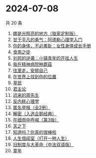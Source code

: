 # 2024-07-08

共 20 条

<!-- BEGIN WEREAD -->
<!-- 最后更新时间 2024-07-08 03:01:00 +0800 -->
1. [娜是光照亮的地方（独家定制版）](https://weread.qq.com/web/bookDetail/4623278071d2306e462e908)
1. [甘于平凡的勇气：阿德勒心理学入门](https://weread.qq.com/web/bookDetail/b1532290813ab8ed7g016140)
1. [你的身体，不必羞耻：女性身体成长手册](https://weread.qq.com/web/bookDetail/32c32710813ab8c4ag0167a5)
1. [食南之徒](https://weread.qq.com/web/bookDetail/91f329c0813ab8ee0g011c9d)
1. [刘邦的逆袭：小镇青年的开挂人生](https://weread.qq.com/web/bookDetail/427327c0813ab8ee1g014781)
1. [我在精神病院种蘑菇](https://weread.qq.com/web/bookDetail/87432800813ab8e8dg012411)
1. [往里走，安顿自己](https://weread.qq.com/web/bookDetail/80032d40813ab71b8g012ac6)
1. [在世界上找到你的位置](https://weread.qq.com/web/bookDetail/e0732c30813ab7dbag0167d2)
1. [草民](https://weread.qq.com/web/bookDetail/370329a0813ab8ecag017dd1)
1. [君主论](https://weread.qq.com/web/bookDetail/53a32b50813ab8a03g01009a)
1. [迟来的周先生](https://weread.qq.com/web/bookDetail/9e832c60813ab8619g019816)
1. [反内耗心理学](https://weread.qq.com/web/bookDetail/ced32730813ab8b3cg017549)
1. [匿名举报（全2册）](https://weread.qq.com/web/bookDetail/e1232090813ab8eb9g019f2c)
1. [解密（入选企鹅经典）](https://weread.qq.com/web/bookDetail/e1c32c205c9f30e1cdf7d38)
1. [在细雨中呼喊（第3版）](https://weread.qq.com/web/bookDetail/801324d05cbba380129b0a1)
1. [天之下](https://weread.qq.com/web/bookDetail/4de326a0721770aa4de95f4)
1. [知道吗？你真的很棒啦](https://weread.qq.com/web/bookDetail/97332d20813ab8ebeg017b7e)
1. [人生借阅室（打开一种人生）](https://weread.qq.com/web/bookDetail/1a232a10813ab7ca1g017111)
1. [旧制度与大革命（中法双语版）](https://weread.qq.com/web/bookDetail/2f932450813ab8eceg01272c)
1. [童年](https://weread.qq.com/web/bookDetail/f8132af07259fbaff8142c8)
<!-- END WEREAD -->